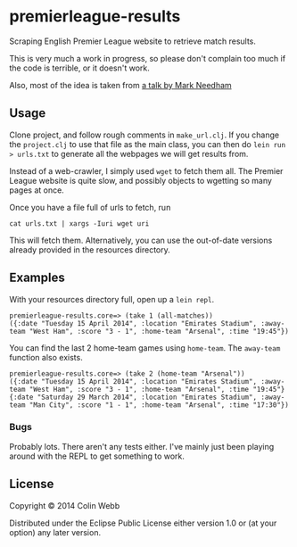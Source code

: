 # premierleague-results

Scraping English Premier League website to retrieve match results.

This is very much a work in progress, so please don't complain too much if the code is terrible, or it doesn't work.

Also, most of the idea is taken from [a talk by Mark Needham](
http://datasciencelondon.org/exploring-football-data-ranking-teams-using-clojure-and-friends-by-mark-needham/)

## Usage

Clone project, and follow rough comments in `make_url.clj`. If you change the `project.clj` to use that file as the main class, you can then do `lein run > urls.txt` to generate all the webpages we will get results from.

Instead of a web-crawler, I simply used `wget` to fetch them all. The Premier League website is quite slow, and possibly objects to wgetting so many pages at once.

Once you have a file full of urls to fetch, run

    cat urls.txt | xargs -Iuri wget uri

This will fetch them. Alternatively, you can use the out-of-date versions already provided in the resources directory.

## Examples

With your resources directory full, open up a `lein repl`.

    premierleague-results.core=> (take 1 (all-matches))
    ({:date "Tuesday 15 April 2014", :location "Emirates Stadium", :away-team "West Ham", :score "3 - 1", :home-team "Arsenal", :time "19:45"})

You can find the last 2 home-team games using `home-team`. The `away-team` function also exists.

    premierleague-results.core=> (take 2 (home-team "Arsenal"))
    ({:date "Tuesday 15 April 2014", :location "Emirates Stadium", :away-team "West Ham", :score "3 - 1", :home-team "Arsenal", :time "19:45"} {:date "Saturday 29 March 2014", :location "Emirates Stadium", :away-team "Man City", :score "1 - 1", :home-team "Arsenal", :time "17:30"})

### Bugs

Probably lots. There aren't any tests either. I've mainly just been playing around with the REPL to get something to work.

## License

Copyright © 2014 Colin Webb

Distributed under the Eclipse Public License either version 1.0 or (at
your option) any later version.
